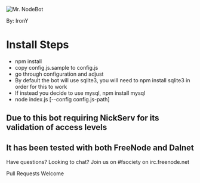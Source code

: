 ![Mr. NodeBot](https://cdn.irony.online/bot.png)

By: IronY

# Install Steps

-   npm install
-   copy config.js.sample to config.js
-   go through configuration and adjust
-   By default the bot will use sqlite3, you will need to npm install sqlite3 in order for this to work
-   If instead you decide to use mysql, npm install mysql
-   node index.js [--config config.js-path]

## Due to this bot requiring NickServ for its validation of access levels

## It has been tested with both FreeNode and Dalnet

Have questions? Looking to chat? Join us on #fsociety on irc.freenode.net

Pull Requests Welcome
